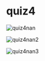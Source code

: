 # quiz4

![quiz4nan](https://github.com/user-attachments/assets/f8a9e627-a66b-4ff2-969d-5f4a1a20168c)

![quiz4nan2](https://github.com/user-attachments/assets/9be3647c-71b1-4ba6-b456-8c7cd70523b7)

![quiz4nan3](https://github.com/user-attachments/assets/c004187b-c0da-4de6-b19e-8d0bbe17c929)
